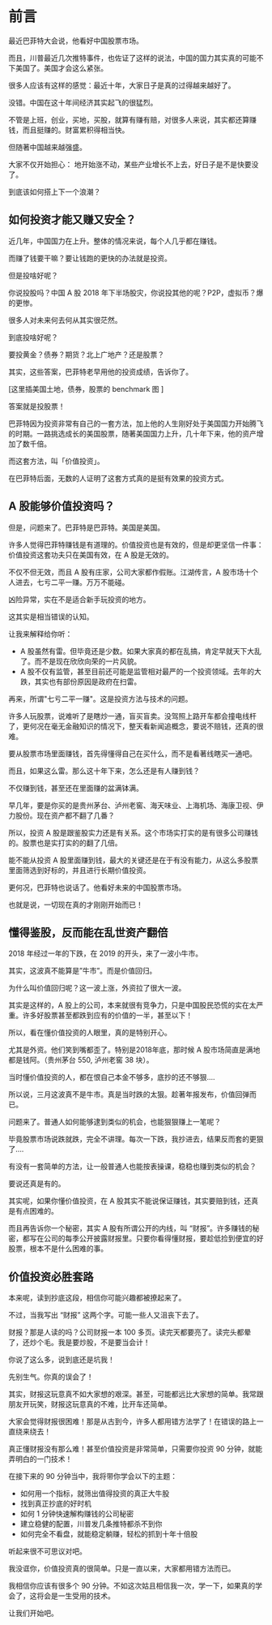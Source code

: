 # 前言

最近巴菲特大会说，他看好中国股票市场。

而且，川普最近几次推特事件，也佐证了这样的说法，中国的国力其实真的可能不下美国了。美国才会这么紧张。

很多人应该有这样的感觉：最近十年，大家日子是真的过得越来越好了。

没错。中国在这十年间经济其实起飞的很猛烈。

不管是上班，创业，买地，买股，就算有赚有赔，对很多人来说，其实都还算赚钱，而且挺赚的。财富累积得相当快。

但随著中国越来越强盛。

大家不仅开始担心： 地开始涨不动，某些产业增长不上去，好日子是不是快要没了。

到底该如何搭上下一个浪潮？

## 如何投资才能又赚又安全？

近几年，中国国力在上升。整体的情况来说，每个人几乎都在赚钱。

而赚了钱要干嘛？要让钱跑的更快的办法就是投资。

但是投啥好呢？

你说投股吗？中国 A 股 2018 年下半场股灾，你说投其他的呢？P2P，虚拟币？爆的更惨。

很多人对未来何去何从其实很茫然。

到底投啥好呢？

要投黄金？债券？期货？北上广地产？还是股票？

其实，这些答案，巴菲特老早用他的投资成绩，告诉你了。

[这里插美国土地，债券，股票的 benchmark 图 ]

答案就是投股票！

巴菲特因为投资非常有自己的一套方法，加上他的人生刚好处于美国国力开始腾飞的时期。一路挑选成长的美国股票，随著美国国力上升，几十年下来，他的资产增加了数千倍。

而这套方法，叫「价值投资」。

在巴菲特后面，无数的人证明了这套方式真的是挺有效果的投资方式。

## A 股能够价值投资吗？

但是，问题来了。巴菲特是巴菲特。美国是美国。

许多人觉得巴菲特赚钱是有道理的。价值投资也是有效的，但是却更坚信一件事：价值投资这套功夫只在美国有效，在 A 股是无效的。

不仅不但无效，而且 A 股有庄家，公司大家都作假账。江湖传言，A 股市场十个人进去，七亏二平一赚。万万不能碰。

凶险异常，实在不是适合新手玩投资的地方。

这其实是相当错误的认知。

让我来解释给你听：

- A 股虽然有雷。但毕竟还是少数。如果大家真的都在乱搞，肯定早就天下大乱了。而不是现在欣欣向荣的一片风貌。
- A 股不仅有监管，甚至目前还可能是监管相对最严的一个投资领域。去年的大跌，其实也有部份原因是政府在扫雷。

再来，所谓"七亏二平一赚"。这是投资方法与技术的问题。

许多人玩股票，说难听了是瞎炒一通，盲买盲卖。没驾照上路开车都会撞电线杆了，更何况在毫无金融知识的情况下，整天看新闻追概念，要说不赔钱，还真的很难。

要从股票市场里面赚钱，首先得懂得自己在买什么，而不是看著线瞎买一通吧。

而且，如果这么雷。那么这十年下来，怎么还是有人赚到钱？

不仅赚到钱，甚至还在里面赚的盆满钵满。

早几年，要是你买的是贵州茅台、泸州老窖、海天味业、上海机场、海康卫视、伊力股份。现在资产都不翻了几番？

所以，投资 A 股是跟鉴股实力还是有关系。这个市场实打实的是有很多公司赚钱的。股票也是实打实的的翻了几倍。

能不能从投资 A 股里面赚到钱，最大的关键还是在于有没有能力，从这么多股票里面筛选到好标的，并且进行长期价值投资。

更何况，巴菲特也说话了。他看好未来的中国股票市场。

也就是说，一切现在真的才刚刚开始而已！

## 懂得鉴股，反而能在乱世资产翻倍

2018 年经过一年的下跌，在 2019 的开头，来了一波小牛市。

其实，这波真不能算是”牛市”。而是价值回归。

为什么叫价值回归呢？这一波上涨，外资拉了很大一波。

其实是这样的，A 股上的公司，本来就很有竞争力，只是中国股民恐慌的实在太严重。许多好股票甚至都跌到应有的价值的一半，甚至以下！

所以，看在懂价值投资的人眼里，真的是特别开心。

尤其是外资。他们笑到嘴都歪了。特别是2018年底，那时候 A 股市场简直是满地都是钱阿。（贵州茅台 550, 泸州老窖 38 块）。

当时懂价值投资的人，都在恨自己本金不够多，底抄的还不够狠….

所以说，三月这波真不是牛市。真是当时跌的太狠。趁著年报发布，价值回弹而已。

问题来了。普通人如何能够逮到类似的机会，也能狠狠赚上一笔呢？

毕竟股票市场说跌就跌，完全不讲理。每次一下跌，我抄进去，结果反而套的更狠了….

有没有一套简单的方法，让一般普通人也能按表操课，稳稳也赚到类似的机会？

要说还真是有的。

其实呢，如果你懂价值投资，在 A 股其实不能说保证赚钱，其实要赔到钱，还真是有点困难的。

而且再告诉你一个秘密，其实 A 股有所谓公开的内线，叫 “财报”。许多赚钱的秘密，都写在公司的每季公开披露财报里。只要你看得懂财报，要趁低捡到便宜的好股票，根本不是什么困难的事。

## 价值投资必胜套路

本来呢，读到抄底这段，相信你可能兴趣都被撩起来了。

不过，当我写出 “财报” 这两个字。可能一些人又沮丧下去了。

财报？那是人读的吗？公司财报一本 100 多页。读完天都要亮了。读完头都晕了，还炒个毛。我是要炒股，不是要当会计！

你说了这么多，说到底还是坑我！

先别生气。你真的误会了！

其实，财报这玩意真不如大家想的艰深。甚至，可能都远比大家想的简单。我常跟朋友开玩笑，财报这玩意真的不难，比开车还简单。

大家会觉得财报很困难！那是从古到今，许多人都用错方法学了！在错误的路上一直绕来绕去！

真正懂财报没有那么难！甚至价值投资是非常简单，只需要你投资 90 分钟，就能弄明白的一门技术！

在接下来的 90 分钟当中，我将带你学会以下的主题：

* 如何用一个指标，就筛出值得投资的真正大牛股
* 找到真正抄底的好时机
* 如何 1 分钟快速解构赚钱的公司秘密
* 建立稳健的配置，川普发几条推特都杀不到你
* 如何完全不看盘，就能稳定躺赚，轻松的抓到十年十倍股

听起来很不可思议对吧。

我没诓你，价值投资真的很简单。只是一直以来，大家都用错方法而已。

我相信你应该有很多个 90 分钟。不如这次姑且相信我一次，学一下，如果真的学会了，这将会是一生受用的技术。

让我们开始吧。
